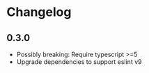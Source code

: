 # Changelog

## 0.3.0

- Possibly breaking: Require typescript >=5
- Upgrade dependencies to support eslint v9
